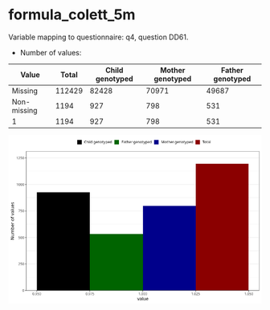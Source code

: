 # formula_colett_5m
Variable mapping to questionnaire: q4, question DD61.
- Number of values:

| Value | Total | Child genotyped | Mother genotyped | Father genotyped |
| ----- | ----- | --------------- | ---------------- | ---------------- |
| Missing | 112429 | 82428 | 70971 | 49687 |
| Non-missing | 1194 | 927 | 798 | 531 |
| 1 | 1194 | 927 | 798 | 531 |



![](formula_colett_5m_n.png)



